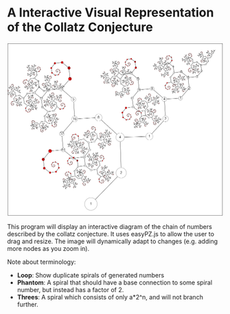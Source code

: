 # A Interactive Visual Representation of the Collatz Conjecture

<p>
    <img src="/Demo.PNG"/>
</p>

This program will display an interactive diagram of the chain of numbers described
by the collatz conjecture. It uses easyPZ.js to allow the user to drag and resize.
The image will dynamically adapt to changes (e.g. adding more nodes as you zoom in).

Note about terminology:
<ul>
<li><b>Loop</b>: Show duplicate spirals of generated numbers</li>
<li><b>Phantom</b>: A spiral that should have a base connection to some spiral number, but instead has a factor of 2.
<li><b>Threes</b>: A spiral which consists of only a*2^n, and will not branch further.
</ul>

